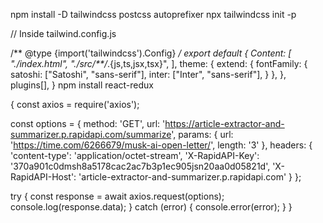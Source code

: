 npm install -D tailwindcss postcss autoprefixer
npx tailwindcss init -p

// Inside tailwind.config.js

/** @type {import('tailwindcss').Config} */
export default {
  Content: [
    "./index.html",
  "./src/**/*.{js,ts,jsx,tsx}",
  ],
  theme: {
    extend: {
      fontFamily: {
        satoshi: ["Satoshi", "sans-serif"],
        inter: ["Inter", "sans-serif"],
      }
    },
  },
  plugins[],
}
npm install react-redux

{
  const axios = require('axios');

const options = {
  method: 'GET',
  url: 'https://article-extractor-and-summarizer.p.rapidapi.com/summarize',
  params: {
    url: 'https://time.com/6266679/musk-ai-open-letter/',
    length: '3'
  },
  headers: {
    'content-type': 'application/octet-stream',
    'X-RapidAPI-Key': '370a901c0dmsh8a5178cac2ac7b3p1ec905jsn20aa0d05821d',
    'X-RapidAPI-Host': 'article-extractor-and-summarizer.p.rapidapi.com'
  }
};

try {
	const response = await axios.request(options);
	console.log(response.data);
} catch (error) {
	console.error(error);
}
}